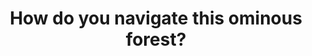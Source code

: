 ---
layout: post
type: [episode, adventurebook]
title: How do you navigate this ominous forest?
abnumber: 2
section: 0
part: 1
description: Our second adventure books series takes place in a mystical forest that is filled with traps and ferocious enemies. Will we be strong enough, equipped well enough and be lucky enough to master the treacherous adventure that lies ahead?
image: /images/banners/ab02banner.jpg
audio: Adv--Book-2-How-do-you-navigate-this-ominous-forest-e240ads
lbry: ab02part1
youtube: NV3gfl9Ju9s
transcript: 0
speakers: [William Blacoe, Steven Guscott]
categories: [RPG, adventure-book]
tags: []
comments: true
---